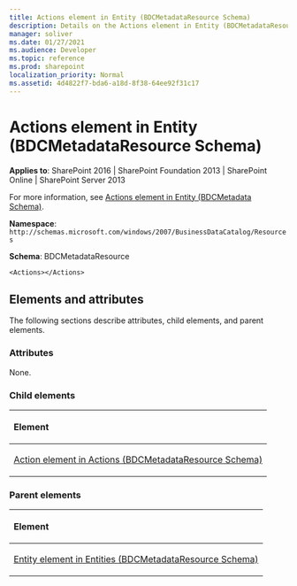```yaml
---
title: Actions element in Entity (BDCMetadataResource Schema)
description: Details on the Actions element in Entity (BDCMetadataResource Schema)
manager: soliver
ms.date: 01/27/2021
ms.audience: Developer
ms.topic: reference
ms.prod: sharepoint
localization_priority: Normal
ms.assetid: 4d4822f7-bda6-a18d-8f38-64ee92f31c17
---
```


# Actions element in Entity (BDCMetadataResource Schema)

**Applies to**: SharePoint 2016 | SharePoint Foundation 2013 | SharePoint Online | SharePoint Server 2013

For more information, see [Actions element in Entity (BDCMetadata Schema)](actions-element-in-entity-bdcmetadata-schema.md).

**Namespace**: `http://schemas.microsoft.com/windows/2007/BusinessDataCatalog/Resources`

**Schema**: BDCMetadataResource

```
<Actions></Actions>
```

## Elements and attributes

The following sections describe attributes, child elements, and parent elements.

### Attributes

None.

### Child elements

<table>
<colgroup>
<col width="100%" />
</colgroup>
<thead>
<tr class="header">
<th align="left"><p>Element</p></th>
</tr>
</thead>
<tbody>
<tr class="odd">
<td align="left"><p><span sdata="link"><a href="action-element-in-actions-bdcmetadataresource-schema.md">Action element in Actions (BDCMetadataResource Schema)</a></span></p></td>
</tr>
</tbody>
</table>

### Parent elements

<table>
<colgroup>
<col width="100%" />
</colgroup>
<thead>
<tr class="header">
<th align="left"><p>Element</p></th>
</tr>
</thead>
<tbody>
<tr class="odd">
<td align="left"><p><span sdata="link"><a href="entity-element-in-entities-bdcmetadataresource-schema.md">Entity element in Entities (BDCMetadataResource Schema)</a></span></p></td>
</tr>
</tbody>
</table>








